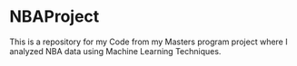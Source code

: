 # NBAProject

This is a repository for my Code from my Masters program project where I analyzed NBA data using Machine Learning Techniques.
